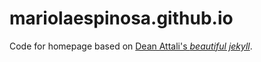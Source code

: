 # mariolaespinosa.github.io


Code for homepage based on [Dean Attali's *beautiful jekyll*](http://deanattali.com/beautiful-jekyll).
